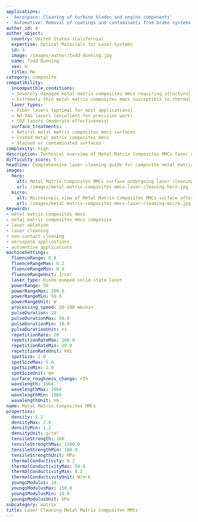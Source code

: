 ```yaml
---
applications:
- 'Aerospace: Cleaning of turbine blades and engine components'
- 'Automotive: Removal of coatings and contaminants from brake systems'
author_id: 4
author_object:
  country: United States (California)
  expertise: Optical Materials for Laser Systems
  id: 4
  image: /images/author/todd-dunning.jpg
  name: Todd Dunning
  sex: m
  title: MA
category: composite
compatibility:
  incompatible_conditions:
  - Severely damaged metal matrix composites mmcs requiring structural repair
  - Extremely thin metal matrix composites mmcs susceptible to thermal damage
  laser_types:
  - Fiber lasers (optimal for most applications)
  - Nd:YAG lasers (excellent for precision work)
  - CO2 lasers (moderate effectiveness)
  surface_treatments:
  - Natural metal matrix composites mmcs surfaces
  - Coated metal matrix composites mmcs
  - Stained or contaminated surfaces
complexity: high
description: Technical overview of Metal Matrix Composites MMCs laser cleaning applications and parameters
difficulty_score: 5
headline: Comprehensive laser cleaning guide for composite metal matrix composites mmcs
images:
  hero:
    alt: Metal Matrix Composites MMCs surface undergoing laser cleaning showing precise contamination removal
    url: /images/metal-matrix-composites-mmcs-laser-cleaning-hero.jpg
  micro:
    alt: Microscopic view of Metal Matrix Composites MMCs surface after laser cleaning showing detailed surface structure
    url: /images/metal-matrix-composites-mmcs-laser-cleaning-micro.jpg
keywords:
- metal matrix composites mmcs
- metal matrix composites mmcs composite
- laser ablation
- laser cleaning
- non-contact cleaning
- aerospace applications
- automotive applications
machineSettings:
  fluenceRange: 0.8
  fluenceRangeMax: 6.2
  fluenceRangeMin: 0.8
  fluenceRangeUnit: J/cm²
  laser_type: Diode-pumped solid-state laser
  powerRange: 50
  powerRangeMax: 200.0
  powerRangeMin: 50.0
  powerRangeUnit: W
  processing_speed: 20-100 mm/min
  pulseDuration: 10
  pulseDurationMax: 50.0
  pulseDurationMin: 10.0
  pulseDurationUnit: ns
  repetitionRate: 20
  repetitionRateMax: 100.0
  repetitionRateMin: 20.0
  repetitionRateUnit: kHz
  spotSize: 2.0
  spotSizeMax: 5.0
  spotSizeMin: 2.0
  spotSizeUnit: mm
  surface_roughness_change: <5%
  wavelength: 1064
  wavelengthMax: 1064
  wavelengthMin: 1064
  wavelengthUnit: nm
name: Metal Matrix Composites MMCs
properties:
  density: 1.2
  densityMax: 2.0
  densityMin: 1.2
  densityUnit: g/cm³
  tensileStrength: 100
  tensileStrengthMax: 1500.0
  tensileStrengthMin: 100.0
  tensileStrengthUnit: MPa
  thermalConductivity: 0.2
  thermalConductivityMax: 50.0
  thermalConductivityMin: 0.2
  thermalConductivityUnit: W/m·K
  youngsModulus: 10
  youngsModulusMax: 150.0
  youngsModulusMin: 10.0
  youngsModulusUnit: GPa
subcategory: matrix
title: Laser Cleaning Metal Matrix Composites MMCs
---
```

